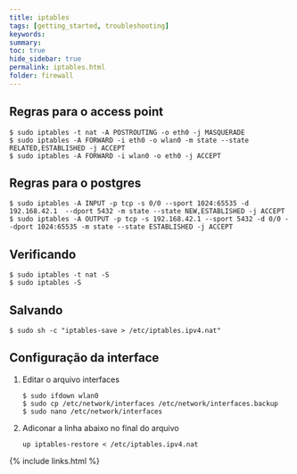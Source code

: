 ```yaml
---
title: iptables
tags: [getting_started, troubleshooting]
keywords:
summary:
toc: true
hide_sidebar: true
permalink: iptables.html
folder: firewall
---
```


## Regras para o access point

```shell
$ sudo iptables -t nat -A POSTROUTING -o eth0 -j MASQUERADE
$ sudo iptables -A FORWARD -i eth0 -o wlan0 -m state --state RELATED,ESTABLISHED -j ACCEPT
$ sudo iptables -A FORWARD -i wlan0 -o eth0 -j ACCEPT
```

## Regras para o postgres

```shell
$ sudo iptables -A INPUT -p tcp -s 0/0 --sport 1024:65535 -d 192.168.42.1  --dport 5432 -m state --state NEW,ESTABLISHED -j ACCEPT
$ sudo iptables -A OUTPUT -p tcp -s 192.168.42.1 --sport 5432 -d 0/0 --dport 1024:65535 -m state --state ESTABLISHED -j ACCEPT
```

## Verificando

```shell
$ sudo iptables -t nat -S
$ sudo iptables -S
```

## Salvando 

```shell
$ sudo sh -c "iptables-save > /etc/iptables.ipv4.nat"
```

## Configuração da interface

1. Editar o arquivo interfaces

    ```shell
    $ sudo ifdown wlan0
    $ sudo cp /etc/network/interfaces /etc/network/interfaces.backup
    $ sudo nano /etc/network/interfaces
    ```

2. Adiconar a linha abaixo no final do arquivo

    ```
    up iptables-restore < /etc/iptables.ipv4.nat
    ```

{% include links.html %}
